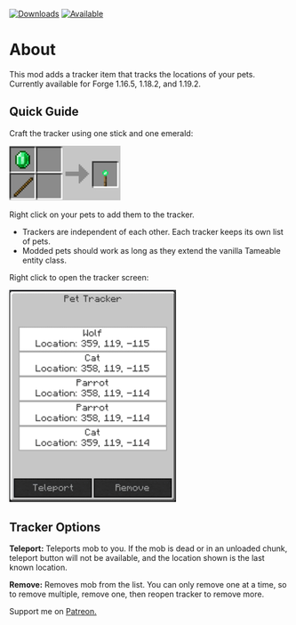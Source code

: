 [![Downloads](http://cf.way2muchnoise.eu/full_570319_downloads.svg)](https://www.curseforge.com/minecraft/mc-mods/pet-tracker)
[![Available](http://cf.way2muchnoise.eu/versions/full_570319_downloads.svg)](https://www.curseforge.com/minecraft/mc-mods/pet-tracker)
# About

This mod adds a tracker item that tracks the locations of your pets. Currently available for Forge 1.16.5, 1.18.2, and 1.19.2.

## Quick Guide

Craft the tracker using one stick and one emerald:

<img src="https://github.com/justinwon777/PetTracker/blob/main/recipe.png" alt="recipe" width="200">

Right click on your pets to add them to the tracker.
- Trackers are independent of each other. Each tracker keeps its own list of pets.
- Modded pets should work as long as they extend the vanilla Tameable entity class.

Right click to open the tracker screen:

<img src="https://github.com/justinwon777/PetTracker/blob/main/screen.png" alt="screen" width="300">

## Tracker Options

**Teleport:** Teleports mob to you. If the mob is dead or in an unloaded chunk, teleport button will not be available, and the location shown is the last known location.

**Remove:** Removes mob from the list. You can only remove one at a time, so to remove multiple, remove one, then reopen tracker to remove more.

Support me on [Patreon.](https://www.patreon.com/jus10wontons "patreon")
